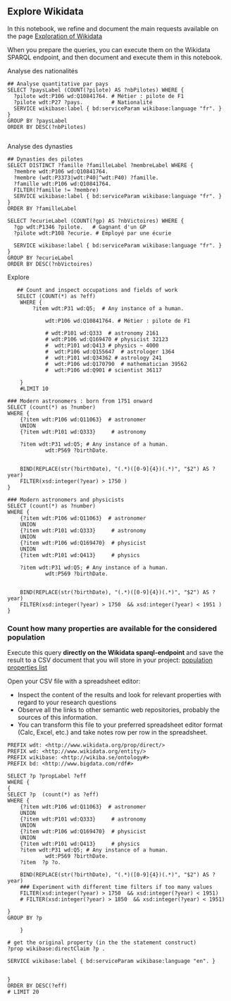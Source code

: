 ## Explore Wikidata

In this notebook, we refine and document the main requests available on the page [Exploration of Wikidata](../documentation/wikidata/Wikidata-exploration.md) 


When you prepare the queries, you can execute them on the Wikidata SPARQL endpoint, and then document and execute them in this notebook.

Analyse des nationalités
```sparql
## Analyse quantitative par pays
SELECT ?paysLabel (COUNT(?pilote) AS ?nbPilotes) WHERE {
  ?pilote wdt:P106 wd:Q10841764. # Métier : pilote de F1
  ?pilote wdt:P27 ?pays.         # Nationalité
  SERVICE wikibase:label { bd:serviceParam wikibase:language "fr". }
}
GROUP BY ?paysLabel
ORDER BY DESC(?nbPilotes)


```
Analyse des dynasties 

```sparql
## Dynasties des pilotes
SELECT DISTINCT ?famille ?familleLabel ?membreLabel WHERE {
  ?membre wdt:P106 wd:Q10841764.
  ?membre (wdt:P3373|wdt:P40|^wdt:P40) ?famille.
  ?famille wdt:P106 wd:Q10841764.
  FILTER(?famille != ?membre)
  SERVICE wikibase:label { bd:serviceParam wikibase:language "fr". }
}
ORDER BY ?familleLabel
```
```sparql
SELECT ?ecurieLabel (COUNT(?gp) AS ?nbVictoires) WHERE {
  ?gp wdt:P1346 ?pilote.   # Gagnant d'un GP
  ?pilote wdt:P108 ?ecurie. # Employé par une écurie

  SERVICE wikibase:label { bd:serviceParam wikibase:language "fr". }
}
GROUP BY ?ecurieLabel
ORDER BY DESC(?nbVictoires)
```


Explore 

```sparql
   ## Count and inspect occupations and fields of work
   SELECT (COUNT(*) as ?eff)
    WHERE {
        ?item wdt:P31 wd:Q5;  # Any instance of a human.

            wdt:P106 wd:Q10841764. # Métier : pilote de F1
        
            # wdt:P101 wd:Q333  # astronomy 2161
            # wdt:P106 wd:Q169470 # physicist 32123
            #  wdt:P101 wd:Q413 # physics ~ 4000
            #  wdt:P106 wd:Q155647  # astrologer 1364
            #  wdt:P101 wd:Q34362 # astrology 241
            #  wdt:P106 wd:Q170790  # mathematician 39562
            #  wdt:P106 wd:Q901 # scientist 36117

    }  
    #LIMIT 10

```

```sparql
### Modern astronomers : born from 1751 onward
SELECT (count(*) as ?number)
WHERE {
    {?item wdt:P106 wd:Q11063}  # astronomer
    UNION
    {?item wdt:P101 wd:Q333}     # astronomy
    
    ?item wdt:P31 wd:Q5; # Any instance of a human.
            wdt:P569 ?birthDate.
    

    BIND(REPLACE(str(?birthDate), "(.*)([0-9]{4})(.*)", "$2") AS ?year)
    FILTER(xsd:integer(?year) > 1750 )
}
```

```sparql
### Modern astronomers and physicists
SELECT (count(*) as ?number)
WHERE {
    {?item wdt:P106 wd:Q11063}  # astronomer
    UNION
    {?item wdt:P101 wd:Q333}     # astronomy
    UNION
    {?item wdt:P106 wd:Q169470}  # physicist
    UNION
    {?item wdt:P101 wd:Q413}     # physics
    
    ?item wdt:P31 wd:Q5; # Any instance of a human.
            wdt:P569 ?birthDate.
    

    BIND(REPLACE(str(?birthDate), "(.*)([0-9]{4})(.*)", "$2") AS ?year)
    FILTER(xsd:integer(?year) > 1750  && xsd:integer(?year) < 1951 )
}
```
### Count how many properties are available for the considered population

Execute this query **directly on the Wikidata sparql-endpoint** and save the result to a CSV document that you will store in your project: [population properties list](../Wikidata/properties_20250309.csv)


Open your CSV file with a spreadsheet editor:
* Inspect the content of the results and look for relevant properties with regard to your research questions
* Observe all the links to other semantic web repositories, probably the sources of this information.
* You can transform this file to your preferred spreadsheet editor format (Calc, Excel, etc.) and take notes row per row in the spreadsheet.


```sparql
PREFIX wdt: <http://www.wikidata.org/prop/direct/>
PREFIX wd: <http://www.wikidata.org/entity/>
PREFIX wikibase: <http://wikiba.se/ontology#>
PREFIX bd: <http://www.bigdata.com/rdf#>

SELECT ?p ?propLabel ?eff
WHERE {
{
SELECT ?p  (count(*) as ?eff)
WHERE {
    {?item wdt:P106 wd:Q11063}  # astronomer
    UNION
    {?item wdt:P101 wd:Q333}     # astronomy
    UNION
    {?item wdt:P106 wd:Q169470}  # physicist
    UNION
    {?item wdt:P101 wd:Q413}     # physics   
    ?item wdt:P31 wd:Q5; # Any instance of a human.
            wdt:P569 ?birthDate.
    ?item  ?p ?o.

    BIND(REPLACE(str(?birthDate), "(.*)([0-9]{4})(.*)", "$2") AS ?year)
    ### Experiment with different time filters if too many values
    FILTER(xsd:integer(?year) > 1750  && xsd:integer(?year) < 1951)
    # FILTER(xsd:integer(?year) > 1850  && xsd:integer(?year) < 1951)

}
GROUP BY ?p 

    }

# get the original property (in the the statement construct)     
?prop wikibase:directClaim ?p .

SERVICE wikibase:label { bd:serviceParam wikibase:language "en". } 


}  
ORDER BY DESC(?eff)
# LIMIT 20
```
